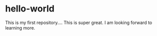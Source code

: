 # hello-world
This is my first repository.... This is super great.
I am looking forward to learning more.
